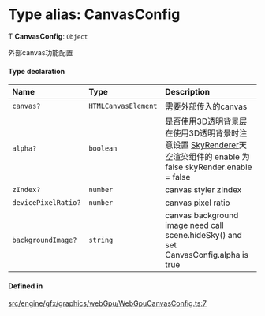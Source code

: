 # Type alias: CanvasConfig

Ƭ **CanvasConfig**: `Object`

外部canvas功能配置

#### Type declaration

| Name | Type | Description |
| :------ | :------ | :------ |
| `canvas?` | `HTMLCanvasElement` | 需要外部传入的canvas |
| `alpha?` | `boolean` | 是否使用3D透明背景层 在使用3D透明背景时注意设置 [SkyRenderer](../classes/SkyRenderer.md)天空渲染组件的 enable 为 false skyRender.enable = false |
| `zIndex?` | `number` | canvas styler zIndex |
| `devicePixelRatio?` | `number` | canvas pixel ratio |
| `backgroundImage?` | `string` | canvas background image need call scene.hideSky() and set CanvasConfig.alpha is true |

#### Defined in

[src/engine/gfx/graphics/webGpu/WebGpuCanvasConfig.ts:7](https://github.com/Orillusion/orillusion/blob/main/src/engine/gfx/graphics/webGpu/WebGpuCanvasConfig.ts#L7)
